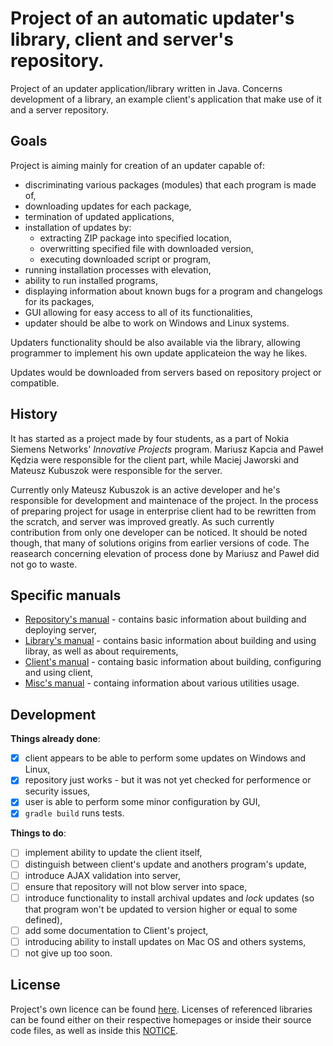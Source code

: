 ﻿Project of an automatic updater's library, client and server's repository.
===========

Project of an updater application/library written in Java. Concerns development
of a library, an example client's application that make use of it and a server
repository.

Goals
-----------
Project is aiming mainly for creation of an updater capable of:
 * discriminating various packages (modules) that each program is made of,
 * downloading updates for each package,
 * termination of updated applications,
 * installation of updates by:
   * extracting ZIP package into specified location,
   * overwritting specified file with downloaded version,
   * executing downloaded script or program,
 * running installation processes with elevation,
 * ability to run installed programs,
 * displaying information about known bugs for a program and changelogs for its
   packages,
 * GUI allowing for easy access to all of its functionalities,
 * updater should be albe to work on Windows and Linux systems.

Updaters functionality should be also available via the library, allowing programmer
to implement his own update applicateion the way he likes.

Updates would be downloaded from servers based on repository project or compatible.

History
-----------

It has started as a project made by four students, as a part of Nokia Siemens
Networks' *Innovative Projects* program. Mariusz Kapcia and Paweł Kędzia were
responsible for the client part, while Maciej Jaworski and Mateusz Kubuszok
were responsible for the server.

Currently only Mateusz Kubuszok is an active developer and he's responsible for
development and maintenace of the project. In the process of preparing project
for usage in enterprise client had to be rewritten from the scratch, and server
was improved greatly. As such currently contribution from only one
developer can be noticed. It should be noted though, that many of solutions
origins from earlier versions of code. The reasearch concerning elevation of
process done by Mariusz and Paweł did not go to waste.

Specific manuals
-----------
 * [Repository's manual](Readmes/README.REPOSITORY.md) - contains basic information about
 building and deploying server,
 * [Library's manual](Readmes/README.LIBRARY.md) - contains basic information about
 building and using libray, as well as about requirements,
 * [Client's manual](Readmes/README.CLIENT.md) - containg basic information about
 building, configuring and using client,
 * [Misc's manual](Readmes/README.MISC.md) - containg information about various utilities
 usage.

Development
-----------

**Things already done**:
 - [x] client appears to be able to perform some updates on Windows and Linux,
 - [x] repository just works - but it was not yet checked for performence
 or security issues,
 - [x] user is able to perform some minor configuration by GUI,
 - [x] `gradle build` runs tests.

**Things to do**:
 - [ ] implement ability to update the client itself,
 - [ ] distinguish between client's update and anothers program's update,
 - [ ] introduce AJAX validation into server,
 - [ ] ensure that repository will not blow server into space,
 - [ ] introduce functionality to install archival updates and *lock* updates (so
 that program won't be updated to version higher or equal to some defined),
 - [ ] add some documentation to Client's project,
 - [ ] introducing ability to install updates on Mac OS and others systems,
 - [ ] not give up too soon.

License
-----------
Project's own licence can be found [here](LICENSE.md). Licenses of referenced libraries
can be found either on their respective homepages or inside their source code files,
as well as inside this [NOTICE](NOTICE.md).
